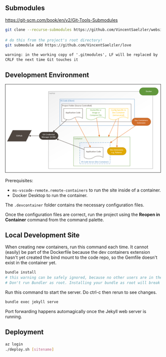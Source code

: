 ## Submodules
https://git-scm.com/book/en/v2/Git-Tools-Submodules
```sh
git clone --recurse-submodules https://github.com/VincentSaelzler/websites

# do this from the project's root directory!
git submodule add https://github.com/VincentSaelzler/love

```

```
warning: in the working copy of '.gitmodules', LF will be replaced by CRLF the next time Git touches it
```


## Development Environment
![](/docs/dev-containers-arch.png)

Prerequisites:
- `ms-vscode-remote.remote-containers` to run the site inside of a container.
- Docker Desktop to run the container.

The `.devcontainer` folder contains the necessary configuration files.

Once the configuration files are correct, run the project using the **Reopen in Container** command from the command palette.

## Local Development Site

When creating new containers, run this command each time. It cannot (easily) be part of the Dockerfile because the dev containers extension hasn't yet created the bind mount to the code repo, so the Gemfile doesn't exist in the container yet.
```sh
bundle install
# this warning can be safely ignored, because no other users are in the container
# Don't run Bundler as root. Installing your bundle as root will break this application for all non-root users on this machine.
```

Run this command to start the server. Do ctrl-c then rerun to see changes.
```sh
bundle exec jekyll serve
```

Port forwarding happens automagically once the Jekyll web server is running.

## Deployment
```sh
az login
./deploy.sh [sitename]
```
